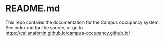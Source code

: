# README.md
This repo contains the documentation for the Campus occupancy system. See index.md for the source, or go to https://calianafortin.github.io/campus-occupancy.github.io/
